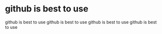# github is best to use
 github is best to use
  github is best to use
   github is best to use
    github is best to use
